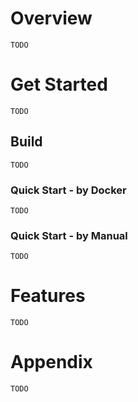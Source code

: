 # Overview

`TODO`

# Get Started

`TODO`

## Build

`TODO`

### Quick Start - by Docker

`TODO`

### Quick Start - by Manual

`TODO`

# Features

`TODO`

# Appendix

`TODO`
